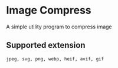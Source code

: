 # Image Compress

A simple utility program to compress image

## Supported extension

```
jpeg, svg, png, webp, heif, avif, gif
```
